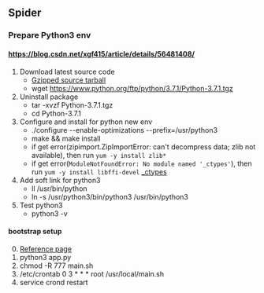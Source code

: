 ## Spider

### Prepare Python3 env

#### https://blog.csdn.net/xgf415/article/details/56481408/
1. Download latest source code
    - [Gzipped source tarball](https://www.python.org/ftp/python/3.7.1/Python-3.7.1.tgz)
    - wget https://www.python.org/ftp/python/3.7.1/Python-3.7.1.tgz
2. Uninstall package
    - tar -xvzf  Python-3.7.1.tgz
    - cd Python-3.7.1
3. Configure and install for python new env
    - ./configure --enable-optimizations --prefix=/usr/python3
    - make && make install
    - if get error(zipimport.ZipImportError: can't decompress data; zlib not available), then run `yum -y install zlib*`
    - if get error(`ModuleNotFoundError: No module named '_ctypes'`), then run `yum -y install libffi-devel` [_ctypes](https://blog.csdn.net/qq_36416904/article/details/79316972)
4. Add soft link for python3
    - ll /usr/bin/python
    - ln -s /usr/python3/bin/python3 /usr/bin/python3
5. Test python3
    - python3 -v
    
#### bootstrap setup
0. [Reference page](https://www.cnblogs.com/LittleMore/p/6693154.html)
1. python3 app.py
2. chmod -R 777 main.sh
3. /etc/crontab
0 3 * * * root /usr/local/main.sh
4. service crond restart